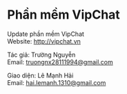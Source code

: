 # Phần mềm VipChat
Update phần mềm VipChat <br/>
Website: http://vipchat.vn

Tác giả: Trường Nguyễn <br/>
Email: truongnx28111994@gmail.com <br/>

Giao diện: Lê Mạnh Hải <br/>
Email: hai.lemanh.1310@gmail.com<br/>
